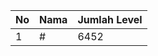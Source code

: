 | No | Nama            | Jumlah Level |
|----|-----------------|--------------|
| 1  | #    |    6452        |
